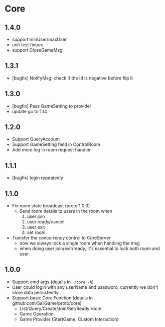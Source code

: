 # Core

## 1.4.0
- support minUser/maxUser
- unit test fixture
- support CloseGameMsg

## 1.3.1
- [bugfix] NotifyMsg: check if the id is negative before flip it

## 1.3.0
- [bugfix] Pass GameSetting to provider
- update go to 1.14

## 1.2.0
- Support QueryAccount
- Support GameSetting field in ControlRoom
- Add more log in room request handler

## 1.1.1
- [bugfix] login repeatedly
## 1.1.0
- Fix room state broadcast (proto 1.0.0)
  - Send room details to users in the room when
    1. user join
    2. user ready/cancel
    3. user exit
    4. set room
- Transfer the concurrency control to CoreServer
  - now we always lock a single room when handling the msg
  - when doing user join/exit/ready, it's essential to lock both room and user

## 1.0.0

- Support cmd args (details in `./core -h`)
- User could login with any userName and password, currently we don't store data persistently.
- Support basic Core Function (details in github.com/SailGame/proto/core)
  - List/Query/Create/Join/Set/Ready room
  - Game Operation
  - Game Provider (StartGame, Custom Interaction)